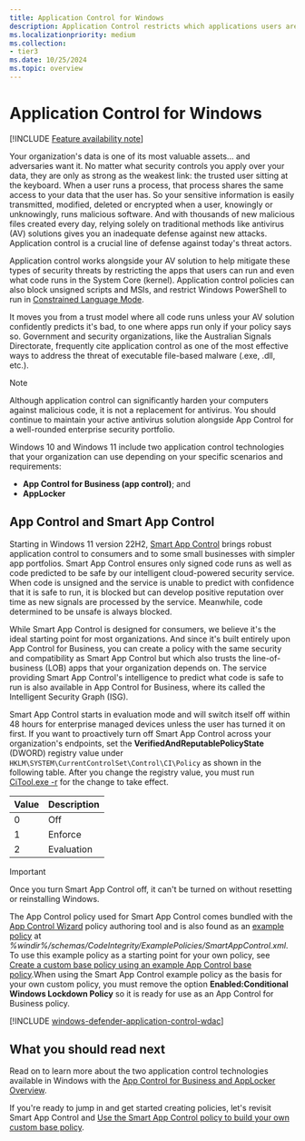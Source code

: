 ```yaml
---
title: Application Control for Windows
description: Application Control restricts which applications users are allowed to run and the code that runs in the system core.
ms.localizationpriority: medium
ms.collection:
- tier3
ms.date: 10/25/2024
ms.topic: overview
---
```


# Application Control for Windows

[!INCLUDE [Feature availability note](includes/feature-availability-note.md)]

Your organization's data is one of its most valuable assets... and adversaries want it. No matter what security controls you apply over your data, they are only as strong as the weakest link: the trusted user sitting at the keyboard. When a user runs a process, that process shares the same access to your data that the user has. So your sensitive information is easily transmitted, modified, deleted or encrypted when a user, knowingly or unknowingly, runs malicious software. And with thousands of new malicious files created every day, relying solely on traditional methods like antivirus (AV) solutions gives you an inadequate defense against new attacks. Application control is a crucial line of defense against today's threat actors. 

Application control works alongside your AV solution to help mitigate these types of security threats by restricting the apps that users can run and even what code runs in the System Core (kernel). Application control policies can also block unsigned scripts and MSIs, and restrict Windows PowerShell to run in [Constrained Language Mode](/powershell/module/microsoft.powershell.core/about/about_language_modes).

It moves you from a trust model where all code runs unless your AV solution confidently predicts it's bad, to one where apps run only if your policy says so. Government and security organizations, like the Australian Signals Directorate, frequently cite application control as one of the most effective ways to address the threat of executable file-based malware (.exe, .dll, etc.).

> [!NOTE]
> Although application control can significantly harden your computers against malicious code, it is not a replacement for antivirus. You should continue to maintain your active antivirus solution alongside App Control for a well-rounded enterprise security portfolio.

Windows 10 and Windows 11 include two application control technologies that your organization can use depending on your specific scenarios and requirements:

- **App Control for Business (app control)**; and
- **AppLocker**

## App Control and Smart App Control

Starting in Windows 11 version 22H2, [Smart App Control](https://support.microsoft.com/topic/what-is-smart-app-control-285ea03d-fa88-4d56-882e-6698afdb7003) brings robust application control to consumers and to some small businesses with simpler app portfolios. Smart App Control ensures only signed code runs as well as code predicted to be safe by our intelligent cloud-powered security service. When code is unsigned and the service is unable to predict with confidence that it is safe to run, it is blocked but can develop positive reputation over time as new signals are processed by the service. Meanwhile, code determined to be unsafe is always blocked.

While Smart App Control is designed for consumers, we believe it's the ideal starting point for most organizations. And since it's built entirely upon App Control for Business, you can create a policy with the same security and compatibility as Smart App Control but which also trusts the line-of-business (LOB) apps that your organization depends on. The service providing Smart App Control's intelligence to predict what code is safe to run is also available in App Control for Business, where its called the Intelligent Security Graph (ISG).

Smart App Control starts in evaluation mode and will switch itself off within 48 hours for enterprise managed devices unless the user has turned it on first. If you want to proactively turn off Smart App Control across your organization's endpoints, set the **VerifiedAndReputablePolicyState** (DWORD) registry value under `HKLM\SYSTEM\CurrentControlSet\Control\CI\Policy` as shown in the following table. After you change the registry value, you must run [CiTool.exe -r](operations/citool-commands.md#refresh-the-app-control-policies-on-the-system) for the change to take effect.

| Value | Description |
|-------|-------------|
| 0     | Off         |
| 1     | Enforce     |
| 2     | Evaluation  |

> [!IMPORTANT]
> Once you turn Smart App Control off, it can't be turned on without resetting or reinstalling Windows.

The App Control policy used for Smart App Control comes bundled with the [App Control Wizard](design/appcontrol-wizard.md) policy authoring tool and is also found as an [example policy](design/example-appcontrol-base-policies.md) at *%windir%/schemas/CodeIntegrity/ExamplePolicies/SmartAppControl.xml*. To use this example policy as a starting point for your own policy, see [Create a custom base policy using an example App Control base policy](design/create-appcontrol-policy-for-lightly-managed-devices.md#create-a-custom-base-policy-using-an-example-app-control-base-policy).When using the Smart App Control example policy as the basis for your own custom policy, you must remove the option **Enabled:Conditional Windows Lockdown Policy** so it is ready for use as an App Control for Business policy. 

[!INCLUDE [windows-defender-application-control-wdac](../../../../../includes/licensing/windows-defender-application-control-wdac.md)]

## What you should read next

Read on to learn more about the two application control technologies available in Windows with the [App Control for Business and AppLocker Overview](./appcontrol-and-applocker-overview.md).

If you're ready to jump in and get started creating policies, let's revisit Smart App Control and [Use the Smart App Control policy to build your own custom base policy](design/create-appcontrol-policy-for-lightly-managed-devices.md).
